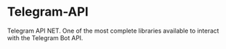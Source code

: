 # Telegram-API
 Telegram API NET. One of the most complete libraries available to interact with the Telegram Bot API.
